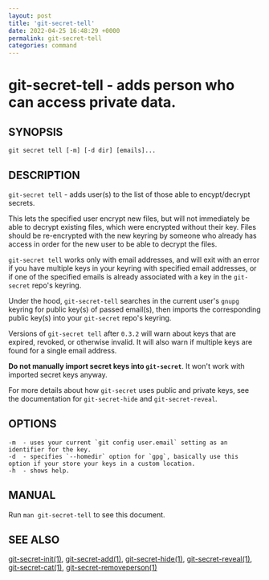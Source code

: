 ```yaml
---
layout: post
title: 'git-secret-tell'
date: 2022-04-25 16:48:29 +0000
permalink: git-secret-tell
categories: command
---
```

git-secret-tell - adds person who can access private data.
===============================================================

## SYNOPSIS

    git secret tell [-m] [-d dir] [emails]...


## DESCRIPTION
`git-secret tell` - adds user(s) to the list of those able to encypt/decrypt secrets.

This lets the specified user encrypt new files,
but will not immediately be able to decrypt existing files, which were encrypted without their key.
Files should be re-encrypted with the new keyring by someone who already has access
in order for the new user to be able to decrypt the files.

`git-secret tell` works only with email addresses, and will exit with an error if you have
multiple keys in your keyring with specified email addresses, or if one of the specified emails
is already associated with a key in the `git-secret` repo's keyring.

Under the hood, `git-secret-tell` searches in the current user's `gnupg` keyring for public key(s) of passed
email(s), then imports the corresponding public key(s) into your `git-secret` repo's keyring.

Versions of `git-secret tell` after `0.3.2` will warn about keys that are expired, revoked, or otherwise invalid.
It will also warn if multiple keys are found for a single email address.

**Do not manually import secret keys into `git-secret`**. It won't work with imported secret keys anyway.

For more details about how `git-secret` uses public and private keys,
see the documentation for `git-secret-hide` and `git-secret-reveal`.

## OPTIONS

    -m  - uses your current `git config user.email` setting as an identifier for the key.
    -d  - specifies `--homedir` option for `gpg`, basically use this option if your store your keys in a custom location.
    -h  - shows help.


## MANUAL

Run `man git-secret-tell` to see this document.


## SEE ALSO

[git-secret-init(1)](https://git-secret.io/git-secret-init), [git-secret-add(1)](https://git-secret.io/git-secret-add),
[git-secret-hide(1)](https://git-secret.io/git-secret-hide), [git-secret-reveal(1)](https://git-secret.io/git-secret-reveal),
[git-secret-cat(1)](https://git-secret.io/git-secret-cat), [git-secret-removeperson(1)](https://git-secret.io/git-secret-removeperson)
